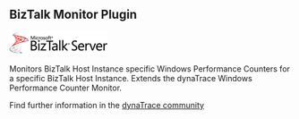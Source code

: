 ## BizTalk Monitor Plugin

![images_community/download/attachments/21823516/icon.png](images_community/download/attachments/21823516/icon.png)

Monitors BizTalk Host Instance specific Windows Performance Counters for a specific BizTalk Host Instance. Extends the dynaTrace Windows Performance Counter Monitor.

Find further information in the [dynaTrace community](https://community.compuwareapm.com/community/display/DL/BizTalk+Monitor+Plugin) 

